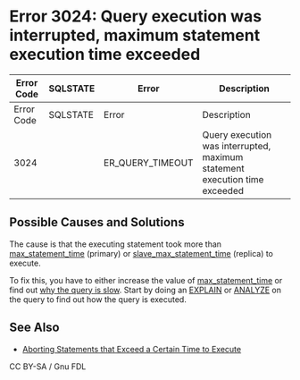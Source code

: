 
# Error 3024: Query execution was interrupted, maximum statement execution time exceeded


| Error Code | SQLSTATE | Error | Description |
| --- | --- | --- | --- |
| Error Code | SQLSTATE | Error | Description |
| 3024 |  | ER_QUERY_TIMEOUT | Query execution was interrupted, maximum statement execution time exceeded |




## Possible Causes and Solutions


The cause is that the executing statement took more than [max_statement_time](../../../../../server-usage/replication-cluster-multi-master/optimization-and-tuning/system-variables/server-system-variables.md#max_statement_time) (primary) or [slave_max_statement_time](../../../../../server-usage/replication-cluster-multi-master/standard-replication/replication-and-binary-log-system-variables.md#slave_max_statement_time) (replica) to execute.


To fix this, you have to either increase the value of [max_statement_time](../../../../../server-usage/replication-cluster-multi-master/optimization-and-tuning/system-variables/server-system-variables.md#max_statement_time) or find out [why the query is slow](../../../../../server-usage/replication-cluster-multi-master/optimization-and-tuning/query-optimizations/README.md). Start by doing an [EXPLAIN](../../../../sql-statements-and-structure/sql-statements/administrative-sql-statements/analyze-and-explain-statements/explain.md) or [ANALYZE](../../../../sql-statements-and-structure/sql-statements/administrative-sql-statements/analyze-and-explain-statements/analyze-statement.md) on the query to find out how the query is executed.


## See Also


* [Aborting Statements that Exceed a Certain Time to Execute](../../../../../server-usage/replication-cluster-multi-master/optimization-and-tuning/query-optimizations/aborting-statements.md)


CC BY-SA / Gnu FDL


